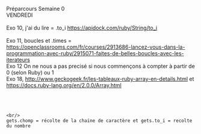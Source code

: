 Préparcours Semaine 0
<br/>
VENDREDI
<br/>
<br/>
Exo 10, j'ai du lire =  .to_i    https://apidock.com/ruby/String/to_i  
<br/>
Exo 11, boucles et .times = https://openclassrooms.com/fr/courses/2913686-lancez-vous-dans-la-programmation-avec-ruby/2915071-faites-de-belles-boucles-avec-les-iterateurs <br/>
Exo 12 On ne nous a pas precisé si nous commençons à compter à partir de 0 (selon Ruby) ou 1 
<br>
Exo 18, http://www.geckogeek.fr/les-tableaux-ruby-array-en-details.html et https://docs.ruby-lang.org/en/2.0.0/Array.html 
<br/><br/><br/><br/>
~~~~~~~~~~ Astuce ~~~~~~~~~~ 
<br/>
gets.chomp = récolte de la chaine de caractère et gets.to_i = recolte du nombre